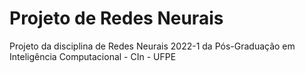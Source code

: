 # Projeto de Redes Neurais
Projeto da disciplina de Redes Neurais 2022-1 da Pós-Graduação em Inteligência Computacional - CIn - UFPE
